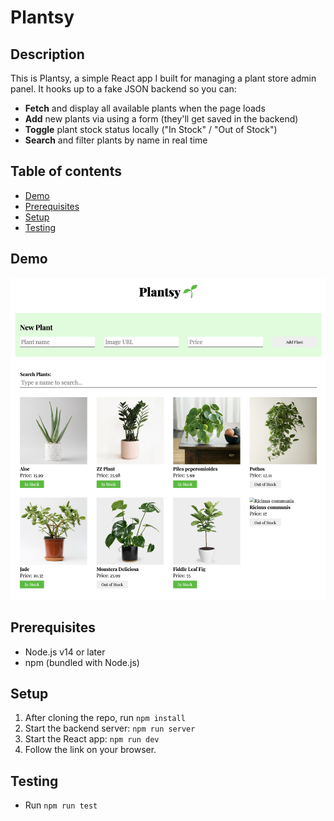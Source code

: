 # Plantsy

## Description

This is Plantsy, a simple React app I built for managing a plant store admin panel. It hooks up to a fake JSON backend so you can:

- **Fetch** and display all available plants when the page loads 
- **Add** new plants via using a form (they'll get saved in the backend)
- **Toggle** plant stock status locally ("In Stock" / "Out of Stock")  
- **Search** and filter plants by name in real time  

## Table of contents

- [Demo](#demo)  
- [Prerequisites](#prerequisites)  
- [Setup](#setup)  
- [Testing](#testing)  


## Demo
![Plantsy Demo](./src/assets/demo.png)


## Prerequisites

- Node.js v14 or later  
- npm (bundled with Node.js)  


## Setup

1. After cloning the repo, run `npm install`
2. Start the backend server: `npm run server`  
3. Start the React app: `npm run dev`  
4. Follow the link on your browser.


## Testing

- Run `npm run test`